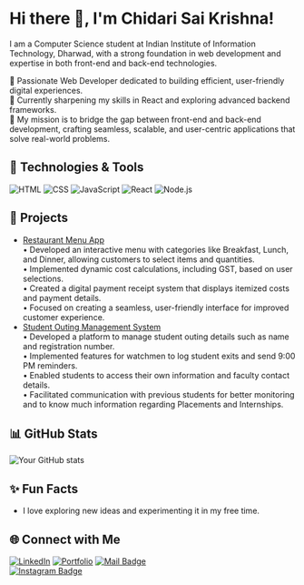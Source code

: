 # Hi there 👋, I'm Chidari Sai Krishna!
I am a Computer Science student at Indian Institute of Information Technology, Dharwad, with a strong foundation in web development and expertise in both front-end and back-end technologies.

🚀 Passionate Web Developer dedicated to building efficient, user-friendly digital experiences.<br>
🌱 Currently sharpening my skills in React and exploring advanced backend frameworks.<br>
🎯 My mission is to bridge the gap between front-end and back-end development, crafting seamless, scalable, and user-centric applications that solve real-world problems.

## 🔧 Technologies & Tools  
![HTML](https://img.shields.io/badge/-HTML5-E34F26?logo=html5&logoColor=white&style=flat)
![CSS](https://img.shields.io/badge/-CSS3-1572B6?logo=css3&logoColor=white&style=flat)
![JavaScript](https://img.shields.io/badge/-JavaScript-F7DF1E?logo=javascript&logoColor=black&style=flat)
![React](https://img.shields.io/badge/-React-61DAFB?logo=react&logoColor=black&style=flat)
![Node.js](https://img.shields.io/badge/-Node.js-339933?logo=node.js&logoColor=white&style=flat)

## 🚀 Projects  
- [Restaurant Menu App](https://github.com/CHIDARISAIKRISHNA/Restaurant_Website)  
• Developed an interactive menu with categories like Breakfast, Lunch, and Dinner, allowing customers to select items and
quantities.<br>
• Implemented dynamic cost calculations, including GST, based on user selections.<br>
• Created a digital payment receipt system that displays itemized costs and payment details.<br>
• Focused on creating a seamless, user-friendly interface for improved customer experience.<br>
- [Student Outing Management System](https://github.com/CHIDARISAIKRISHNA/Student_Outing_Management)  
 • Developed a platform to manage student outing details such as name and registration number.<br>
• Implemented features for watchmen to log student exits and send 9:00 PM reminders.<br>
• Enabled students to access their own information and faculty contact details.<br>
• Facilitated communication with previous students for better monitoring and to know much information regarding
Placements and Internships.

## 📊 GitHub Stats  
![Your GitHub stats](https://github-readme-stats.vercel.app/api?username=CHIDARISAIKRISHNA&show_icons=true&theme=radical)  

## ✨ Fun Facts  
- I love exploring new ideas and experimenting it in my free time.

## 🌐 Connect with Me  
[![LinkedIn](https://img.shields.io/badge/-LinkedIn-blue?logo=linkedin)](https://www.linkedin.com/in/chidari-sai-krishna/)
[![Portfolio](https://img.shields.io/badge/-Portfolio-black?logo=portfolio)](https://chidarisaikrishnaportfolio.vercel.app/)
[![Mail Badge](https://img.shields.io/badge/-Gmail-D14836?style=flat&logo=Gmail&logoColor=white)](https://mail.google.com/mail/u/0/)  
[![Instagram Badge](https://img.shields.io/badge/-Instagram-E4405F?style=flat&logo=Instagram&logoColor=white)](https://www.instagram.com/chidarisaikrishna/?igsh=MTI4em42d2U4dHhtMA%3D%3D)

